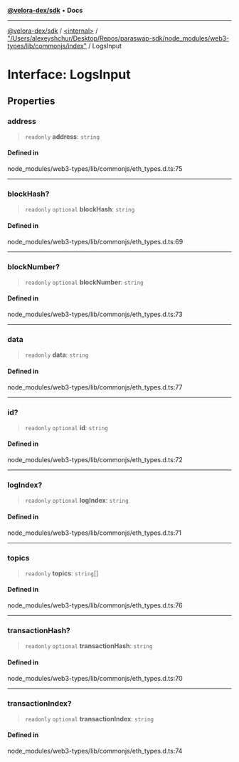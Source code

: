[**@velora-dex/sdk**](../../../../README.md) • **Docs**

***

[@velora-dex/sdk](../../../../globals.md) / [\<internal\>](../../../README.md) / ["/Users/alexeyshchur/Desktop/Repos/paraswap-sdk/node\_modules/web3-types/lib/commonjs/index"](../README.md) / LogsInput

# Interface: LogsInput

## Properties

### address

> `readonly` **address**: `string`

#### Defined in

node\_modules/web3-types/lib/commonjs/eth\_types.d.ts:75

***

### blockHash?

> `readonly` `optional` **blockHash**: `string`

#### Defined in

node\_modules/web3-types/lib/commonjs/eth\_types.d.ts:69

***

### blockNumber?

> `readonly` `optional` **blockNumber**: `string`

#### Defined in

node\_modules/web3-types/lib/commonjs/eth\_types.d.ts:73

***

### data

> `readonly` **data**: `string`

#### Defined in

node\_modules/web3-types/lib/commonjs/eth\_types.d.ts:77

***

### id?

> `readonly` `optional` **id**: `string`

#### Defined in

node\_modules/web3-types/lib/commonjs/eth\_types.d.ts:72

***

### logIndex?

> `readonly` `optional` **logIndex**: `string`

#### Defined in

node\_modules/web3-types/lib/commonjs/eth\_types.d.ts:71

***

### topics

> `readonly` **topics**: `string`[]

#### Defined in

node\_modules/web3-types/lib/commonjs/eth\_types.d.ts:76

***

### transactionHash?

> `readonly` `optional` **transactionHash**: `string`

#### Defined in

node\_modules/web3-types/lib/commonjs/eth\_types.d.ts:70

***

### transactionIndex?

> `readonly` `optional` **transactionIndex**: `string`

#### Defined in

node\_modules/web3-types/lib/commonjs/eth\_types.d.ts:74
